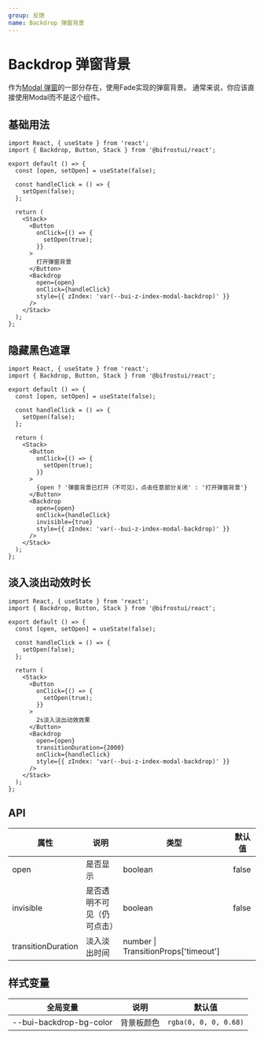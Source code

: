 ```yaml
---
group: 反馈
name: Backdrop 弹窗背景
---
```


# Backdrop 弹窗背景

作为[Modal 弹窗](/cores/modal)的一部分存在，使用Fade实现的弹窗背景。
通常来说，你应该直接使用Modal而不是这个组件。

## 基础用法

```tsx
import React, { useState } from 'react';
import { Backdrop, Button, Stack } from '@bifrostui/react';

export default () => {
  const [open, setOpen] = useState(false);

  const handleClick = () => {
    setOpen(false);
  };

  return (
    <Stack>
      <Button
        onClick={() => {
          setOpen(true);
        }}
      >
        打开弹窗背景
      </Button>
      <Backdrop
        open={open}
        onClick={handleClick}
        style={{ zIndex: 'var(--bui-z-index-modal-backdrop)' }}
      />
    </Stack>
  );
};
```

## 隐藏黑色遮罩

```tsx
import React, { useState } from 'react';
import { Backdrop, Button, Stack } from '@bifrostui/react';

export default () => {
  const [open, setOpen] = useState(false);

  const handleClick = () => {
    setOpen(false);
  };

  return (
    <Stack>
      <Button
        onClick={() => {
          setOpen(true);
        }}
      >
        {open ? '弹窗背景已打开（不可见），点击任意部分关闭' : '打开弹窗背景'}
      </Button>
      <Backdrop
        open={open}
        onClick={handleClick}
        invisible={true}
        style={{ zIndex: 'var(--bui-z-index-modal-backdrop)' }}
      />
    </Stack>
  );
};
```

## 淡入淡出动效时长

```tsx
import React, { useState } from 'react';
import { Backdrop, Button, Stack } from '@bifrostui/react';

export default () => {
  const [open, setOpen] = useState(false);

  const handleClick = () => {
    setOpen(false);
  };

  return (
    <Stack>
      <Button
        onClick={() => {
          setOpen(true);
        }}
      >
        2s淡入淡出动效效果
      </Button>
      <Backdrop
        open={open}
        transitionDuration={2000}
        onClick={handleClick}
        style={{ zIndex: 'var(--bui-z-index-modal-backdrop)' }}
      />
    </Stack>
  );
};
```

## API

| 属性               | 说明                       | 类型                                 | 默认值 |
| ------------------ | -------------------------- | ------------------------------------ | ------ |
| open               | 是否显示                   | boolean                              | false  |
| invisible          | 是否透明不可见（仍可点击） | boolean                              | false  |
| transitionDuration | 淡入淡出时间               | number \| TransitionProps['timeout'] |        |

## 样式变量

| 全局变量                | 说明       | 默认值                |
| ----------------------- | ---------- | --------------------- |
| --bui-backdrop-bg-color | 背景板颜色 | `rgba(0, 0, 0, 0.68)` |
